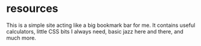 # resources

This is a simple site acting like a big bookmark bar for me.
It contains useful calculators, little CSS bits I always need, basic jazz here and there, and much more.
